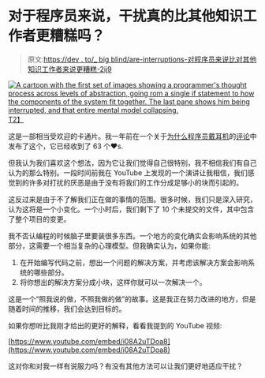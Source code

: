 # 对于程序员来说，干扰真的比其他知识工作者更糟糕吗？

> 原文:[https://dev . to/_ big blind/are-interruptions-对程序员来说比对其他知识工作者来说更糟糕-2ij9](https://dev.to/_bigblind/are-interruptions-really-worse-for-programmers-than-for-other-knowledge-workers-2ij9)

[![A cartoon with the first set of images showing a programmer's thought process across levels of abstraction, going rom a single if statement to how the components of the system fit together. The last pane shows him being interrupted, and that entire mental model collapsing.](../Images/8cd7e29ec7da5ca6423c85854598a70a.png)T2】](https://res.cloudinary.com/practicaldev/image/fetch/s--q74QAzOg--/c_limit%2Cf_auto%2Cfl_progressive%2Cq_auto%2Cw_880/https://heeris.id.au/trinkets/ProgrammerInterrupted.png)

这是一部相当受欢迎的卡通片。我一年前在一个关于[为什么程序员戴耳机](https://dev.to/andrewlucker/why-do-programmers-wear-headphones-for-the-same-reason-that-you-cantjuggle)的[评论](https://dev.to/_bigblind/comment/662)中发布了这个，它已经收到了 63 个❤s.

但我认为我们喜欢这个想法，因为它让我们觉得自己很特别，我不相信我们有自己认为的那么特别。一段时间前我在 YouTube 上发现的一个演讲让我相信，我们感觉到的许多对打扰的厌恶是由于没有将我们的工作分成足够小的块而引起的。

这反过来是由于不了解我们正在做的事情的范围。很多时候，我们只是深入研究，认为这将是一个小变化。一个小时后，我们剩下了 10 个未提交的文件，其中包含了整个项目的变更。

我不否认编程的时候脑子里要装很多东西。一个地方的变化确实会影响系统的其他部分，这需要一个相当复杂的心理模型。但我确实认为，如果你能:

1.  在开始编写代码之前，想出一个问题的解决方案，并考虑该解决方案会影响系统的哪些部分。
2.  将你想出的解决方案分成小块，这样你就可以一次解决一个。

这是一个“照我说的做，不照我做的做”的故事。这是我正在努力改进的地方，但是随着时间的推移，我们会达到目标的。

如果你想听比我刚才给出的更好的解释，看看我提到的 YouTube 视频:

[https://www.youtube.com/embed/i08A2uTDoa8](https://www.youtube.com/embed/i08A2uTDoa8)

这对你和对我一样有说服力吗？有没有其他方法可以让我们更好地适应干扰？